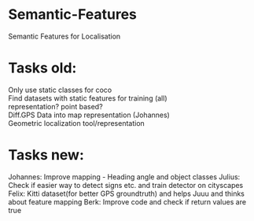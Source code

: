 # Semantic-Features
Semantic Features for Localisation
# Tasks old:
Only use static classes for coco <br>
Find datasets with static features for training (all) <br>
representation? point based? <br>
Diff.GPS Data into map representation (Johannes) <br>
Geometric localization tool/representation

# Tasks new:
Johannes: Improve mapping - Heading angle and object classes
Julius: Check if easier way to detect signs etc. and train detector on cityscapes 
Felix: Kitti dataset(for better GPS groundtruth) and helps Juuu and thinks about feature mapping
Berk: Improve code and check if return values are true

